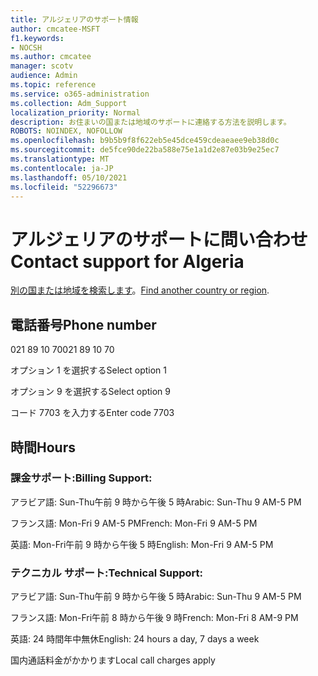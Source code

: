 ```yaml
---
title: アルジェリアのサポート情報
author: cmcatee-MSFT
f1.keywords:
- NOCSH
ms.author: cmcatee
manager: scotv
audience: Admin
ms.topic: reference
ms.service: o365-administration
ms.collection: Adm_Support
localization_priority: Normal
description: お住まいの国または地域のサポートに連絡する方法を説明します。
ROBOTS: NOINDEX, NOFOLLOW
ms.openlocfilehash: b9b5b9f8f622eb5e45dce459cdeaeaee9eb38d0c
ms.sourcegitcommit: de5fce90de22ba588e75e1a1d2e87e03b9e25ec7
ms.translationtype: MT
ms.contentlocale: ja-JP
ms.lasthandoff: 05/10/2021
ms.locfileid: "52296673"
---
```

# <a name="contact-support-for-algeria"></a><span data-ttu-id="ce1f0-103">アルジェリアのサポートに問い合わせ</span><span class="sxs-lookup"><span data-stu-id="ce1f0-103">Contact support for Algeria</span></span>

<span data-ttu-id="ce1f0-104">[別の国または地域を検索します](../../business-video/get-help-support.md)。</span><span class="sxs-lookup"><span data-stu-id="ce1f0-104">[Find another country or region](../../business-video/get-help-support.md).</span></span>

## <a name="phone-number"></a><span data-ttu-id="ce1f0-105">電話番号</span><span class="sxs-lookup"><span data-stu-id="ce1f0-105">Phone number</span></span>
<span data-ttu-id="ce1f0-106">021 89 10 70</span><span class="sxs-lookup"><span data-stu-id="ce1f0-106">021 89 10 70</span></span>

<span data-ttu-id="ce1f0-107">オプション 1 を選択する</span><span class="sxs-lookup"><span data-stu-id="ce1f0-107">Select option 1</span></span>

<span data-ttu-id="ce1f0-108">オプション 9 を選択する</span><span class="sxs-lookup"><span data-stu-id="ce1f0-108">Select option 9</span></span>

<span data-ttu-id="ce1f0-109">コード 7703 を入力する</span><span class="sxs-lookup"><span data-stu-id="ce1f0-109">Enter code 7703</span></span>

## <a name="hours"></a><span data-ttu-id="ce1f0-110">時間</span><span class="sxs-lookup"><span data-stu-id="ce1f0-110">Hours</span></span>
### <a name="billing-support"></a><span data-ttu-id="ce1f0-111">課金サポート:</span><span class="sxs-lookup"><span data-stu-id="ce1f0-111">Billing Support:</span></span>

<span data-ttu-id="ce1f0-112">アラビア語: Sun-Thu午前 9 時から午後 5 時</span><span class="sxs-lookup"><span data-stu-id="ce1f0-112">Arabic: Sun-Thu 9 AM-5 PM</span></span>

<span data-ttu-id="ce1f0-113">フランス語: Mon-Fri 9 AM-5 PM</span><span class="sxs-lookup"><span data-stu-id="ce1f0-113">French: Mon-Fri 9 AM-5 PM</span></span>

<span data-ttu-id="ce1f0-114">英語: Mon-Fri午前 9 時から午後 5 時</span><span class="sxs-lookup"><span data-stu-id="ce1f0-114">English: Mon-Fri 9 AM-5 PM</span></span>

### <a name="technical-support"></a><span data-ttu-id="ce1f0-115">テクニカル サポート:</span><span class="sxs-lookup"><span data-stu-id="ce1f0-115">Technical Support:</span></span>

<span data-ttu-id="ce1f0-116">アラビア語: Sun-Thu午前 9 時から午後 5 時</span><span class="sxs-lookup"><span data-stu-id="ce1f0-116">Arabic: Sun-Thu 9 AM-5 PM</span></span>

<span data-ttu-id="ce1f0-117">フランス語: Mon-Fri午前 8 時から午後 9 時</span><span class="sxs-lookup"><span data-stu-id="ce1f0-117">French: Mon-Fri 8 AM-9 PM</span></span>

<span data-ttu-id="ce1f0-118">英語: 24 時間年中無休</span><span class="sxs-lookup"><span data-stu-id="ce1f0-118">English: 24 hours a day, 7 days a week</span></span>

<span data-ttu-id="ce1f0-119">国内通話料金がかかります</span><span class="sxs-lookup"><span data-stu-id="ce1f0-119">Local call charges apply</span></span>
